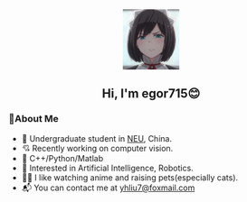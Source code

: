 <div  align="center">    
  <img src="./imgs/icon.jpg" width = "20%" height = "20%" alt="avatar" align=center />
</div>


## <div align=center>Hi, I'm egor715😊</div>

### 🚀About Me
- 🏫 Undergraduate student in [NEU](http://www.neu.edu.cn/), China.
- 💘 Recently working on computer vision.
- 🔌 C++/Python/Matlab
- 🤖 Interested in Artificial Intelligence, Robotics.
- 🐕‍🦺 I like watching anime and raising pets(especially cats).
- 📬 You can contact me at <yhliu7@foxmail.com>


<!--
**egor715/egor715** is a ✨ _special_ ✨ repository because its `README.md` (this file) appears on your GitHub profile.

Here are some ideas to get you started:

- 🔭 I’m currently working on ...
- 🌱 I’m currently learning ...
- 👯 I’m looking to collaborate on ...
- 🤔 I’m looking for help with ...
- 💬 Ask me about ...
- 📫 How to reach me: ...
- 😄 Pronouns: ...
- ⚡ Fun fact: ...
-->
